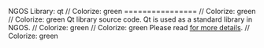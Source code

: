 NGOS Library: qt                                                                                                                                                                                         // Colorize: green
================                                                                                                                                                                                         // Colorize: green
                                                                                                                                                                                                         // Colorize: green
Qt library source code. Qt is used as a standard library in NGOS.                                                                                                                                        // Colorize: green
                                                                                                                                                                                                         // Colorize: green
Please read [for more details](../../../docs/0.%20Intro/6.%20Source%20code/2.%20Libraries/1.%20Qt/README.md).                                                                                            // Colorize: green
